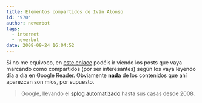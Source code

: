 ```yaml
---
title: Elementos compartidos de Iván Alonso
id: '970'
author: neverbot
tags:
  - internet
  - neverbot
date: 2008-09-24 16:04:52
---
```


Si no me equivoco, en [este enlace](http://www.google.es/reader/shared/09366122199141886851) podéis ir viendo los posts que vaya marcando como compartidos (por ser interesantes) según los vaya leyendo día a día en Google Reader. Obviamente **nada** de los contenidos que ahí aparezcan son míos, por supuesto.

> Google, llevando el [splog automatizado](http://en.wikipedia.org/wiki/Spam_blog) hasta sus casas desde 2008.
